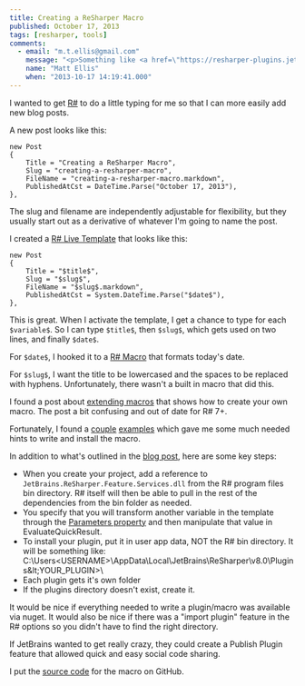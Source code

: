 ```yaml
---
title: Creating a ReSharper Macro
published: October 17, 2013
tags: [resharper, tools]
comments:
  - email: "m.t.ellis@gmail.com"
    message: "<p>Something like <a href=\"https://resharper-plugins.jetbrains.com\" rel=\"nofollow\">https://resharper-plugins.jetbr...</a>, you mean? :)</p><p>ReSharper plugins can be wrapped up as NuGet packages. You can find out more here: <a href=\"https://confluence.jetbrains.com/display/NETCOM/1.9+Packaging+%28R8%29\" rel=\"nofollow\">https://confluence.jetbrains.co...</a></p><p>and there's more documentation on macros here: <a href=\"https://confluence.jetbrains.com/display/NETCOM/4.04+Live+Template+Macros+%28R8%29\" rel=\"nofollow\">https://confluence.jetbrains.co...</a></p><p>We're working on something for NuGet, but for now, you need to download the sdk from the website.<br>Nice post!<br>Matt</p>"
    name: "Matt Ellis"
    when: "2013-10-17 14:19:41.000"
---
```

I wanted to get [R#] to do a little typing for me so that I can more easily add new blog posts.

A new post looks like this:
    
    new Post
    {
        Title = "Creating a ReSharper Macro",
        Slug = "creating-a-resharper-macro",
        FileName = "creating-a-resharper-macro.markdown",
        PublishedAtCst = DateTime.Parse("October 17, 2013"),
    },

The slug and filename are independently adjustable for flexibility, but they usually start out as a derivative of whatever I'm going to name the post.

I created a [R# Live Template] that looks like this:

    new Post
    {
        Title = "$title$",
        Slug = "$slug$",
        FileName = "$slug$.markdown",
        PublishedAtCst = System.DateTime.Parse("$date$"),
    },

This is great. When I activate the template, I get a chance to type for each `$variable$`. So I can type `$title$`, then `$slug$`, which gets used on two lines, and finally `$date$`.

 For `$date$`, I hooked it to a [R# Macro] that formats today's date.

 For `$slug$`, I want the title to be lowercased and the spaces to be replaced with hyphens. Unfortunately, there wasn't a built in macro that did this.

 I found a post about [extending macros] that shows how to create your own macro. The post a bit confusing and out of date for R# 7+.

 Fortunately, I found a [couple][example 1] [examples][example 2] which gave me some much needed hints to write and install the macro.

 In addition to what's outlined in the [blog post][extending macros], here are some key steps:

* When you create your project, add a reference to `JetBrains.ReSharper.Feature.Services.dll` from the R# program files bin directory. R# itself will then be able to pull in the rest of the dependencies from the bin folder as needed.
* You specify that you will transform another variable in the template through the [Parameters property][example 1] and then manipulate that value in EvaluateQuickResult.
* To install your plugin, put it in user app data, NOT the R# bin directory. It will be something like: C:\Users&lt;USERNAME&gt;\AppData\Local\JetBrains\ReSharper\v8.0\Plugins\&lt;YOUR_PLUGIN&gt;\
* Each plugin gets it's own folder 
* If the plugins directory doesn't exist, create it.

It would be nice if everything needed to write a plugin/macro was available via nuget. It would also be nice if there was a "import plugin" feature in the R# options so you didn't have to find the right directory.

If JetBrains wanted to get really crazy, they could create a Publish Plugin feature that allowed quick and easy social code sharing.

I put the [source code] for the macro on GitHub.

[R#]: https://www.jetbrains.com/resharper/
[R# Live Template]: https://www.jetbrains.com/resharper/features/codeTemplate.html
[R# Macro]: https://www.jetbrains.com/resharper/webhelp/Reference__Choose_Macro.html
[extending macros]: https://blogs.jetbrains.com/dotnet/2010/10/templates-galore-extending-functionality-with-macros/
[example 1]: https://github.com/markcapaldi/ReSharperMacros/blob/205aa6368765f742b809c11923d28f78e6e2cdca/ReSharperMacros/TestFixtureVariableExpansionMacro.cs#L49
[example 2]: https://github.com/joaroyen/ReSharperExtensions
[source code]: https://github.com/kijanawoodard/ResharperPlugins/blob/master/src/LowercaseHypens.cs

